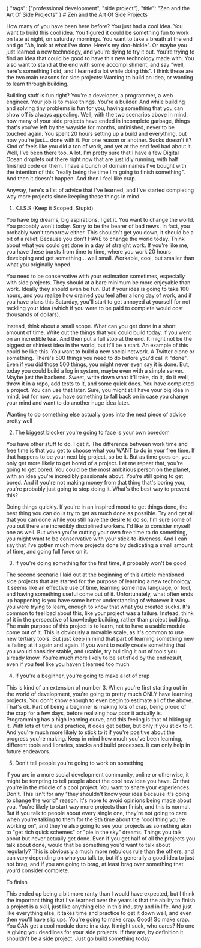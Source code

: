 <meta>
    {
        "tags": ["professional development", "side project"],
        "title": "Zen and the Art Of Side Projects"
    }
</meta>
# Zen and the Art Of Side Projects

How many of you have been here before? You just had a cool idea. You want to build this cool idea. You figured it could be something fun to work on late at night, on saturday mornings. You want to take a breath at the end and go "Ah, look at what I've done. Here's my doo-hickie". Or maybe you just learned a new technology, and you're dying to try it out. You're trying to find an idea that could be good to have this new technology made with. You also want to stand at the end with some accomplishment, and say "well, here's something I did, and I learned a lot while doing this". I think these are the two main reasons for side projects: Wanting to build an idea, or wanting to learn through building.

Building stuff is fun right? You're a developer, a programmer, a web engineer. Your job is to make things. You're a builder. And while building and solving tiny problems is fun for you, having something that you can show off is always appealing. Well, with the two scenarios above in mind, how many of your side projects have ended in incomplete garbage, things that's you've left by the wayside for months, unfinished, never to be touched again. You spent 20 hours setting up a build and everything, but now you're just... done with it. For one reason or another. Sucks doesn't it? Kind of feels like you did a ton of work, and yet at the end feel bad about it. Well, I've been there too. A lot. I'm pretty sure that I have a few Digital Ocean droplets out there right now that are just idly running, with half finished code on them. I have a bunch of domain names I've bought with the intention of this "really being the time I'm going to finish something". And then it doesn't happen. And then I feel like crap.

Anyway, here's a list of advice that I've learned, and I've started completing way more projects since keeping these things in mind

1) K.I.S.S (Keep it Scoped, Stupid)

You have big dreams, big aspirations. I get it. You want to change the world. You probably won't today. Sorry to be the bearer of bad news. In fact, you probably won't tomorrow either. This shouldn't get you down, it should be a bit of a relief. Because you don't HAVE to change the world today. Think about what you could get done in a day of straight work. If you're like me, you have these bursts from time to time, where you work 20 hours developing and get something... well small. Workable, cool, but smaller than what you originally hoped.

You need to be conservative with your estimation sometimes, especially with side projects. They should at a bare minimum be more enjoyable than work. Ideally they should even be fun. But if your idea is going to take 100 hours, and you realize how drained you feel after a long day of work, and if you have plans this Saturday, you'll start to get annoyed at yourself for not tackling your idea (which if you were to be paid to complete would cost thousands of dollars).

Instead, think about a small scope. What can you get done in a short amount of time. Write out the things that you could build today, if you went on an incredible tear. And then put a full stop at the end. It might not be the biggest or shiniest idea in the world, but it'll be a start. An example of this could be like this. You want to build a new social network. A Twitter clone or something. There's 500 things you need to do before you'd call it "done". Even if you did those 500 things, you might never even say it is done. But, today you could build a log in system, maybe even with a simple server. Maybe just the backend. Sweet, write down what it'll take, do it, do it well, throw it in a repo, add tests to it, and some quick docs. You have completed a project. You can use that later. Sure, you might still have your big idea in mind, but for now, you have something to fall back on in case you change your mind and want to do another huge idea later.

Wanting to do something else actually goes into the next piece of advice pretty well

2) The biggest blocker you're going to face is your own boredom

You have other stuff to do. I get it. The difference between work time and free time is that you get to choose what you WANT to do in your free time. If that happens to be your next big project, so be it. But as time goes on, you only get more likely to get bored of a project. Let me repeat that, you're going to get bored. You could be the most ambitious person on the planet, with an idea you're incredibly passionate about. You're still going to get bored. And if you're not making money from that thing that's boring you, you're probably just going to stop doing it. What's the best way to prevent this?

Doing things quickly. If you're in an inspired mood to get things done, the best thing you can do is try to get as much done as possible. Try and get all that you can done while you still have the desire to do so. I'm sure some of you out there are incredibly disciplined workers. I'd like to consider myself one as well. But when you're cutting your own free time to do something, you might want to be conservative with your stick-to-itiveness. And I can say that I've gotten much more projects done by dedicating a small amount of time, and going full force on it.

3) If you're doing something for the first time, it probably won't be good

The second scenario I laid out at the beginning of this article mentioned side projects that are started for the purpose of learning a new technology. It seems like an effective use of time, learning some new language, or tool, and having something useful come out of it. Unfortunately, what often ends up happening is you have some better understanding of whatever it was you were trying to learn, enough to know that what you created sucks. It's common to feel bad about this, like your project was a failure. Instead, think of it in the perspective of knowledge building, rather than project building. The main purpose of this project is to learn, not to have a usable module come out of it. This is obviously a movable scale, as it's common to use new tertiary tools. But just keep in mind that part of learning something new is failing at it again and again. If you want to really create something that you would consider stable, and usable, try building it out of tools you already know. You're much more likely to be satisfied by the end result, even if you feel like you haven't learned too much

4) If you're a beginner, you're going to make a lot of crap

This is kind of an extension of number 3. When you're first starting out in the world of development, you're going to pretty much ONLY have learning projects. You don't know enough to even begin to estimate all of the above. That's ok. Part of being a beginner is making lots of crap, being proud of the crap for a few days, before realizing how poor it actually is. Programming has a high learning curve, and this feeling is that of hiking up it. With lots of time and practice, it does get better, but only if you stick to it. And you're much more likely to stick to it if you're positive about the progress you're making. Keep in mind how much you've been learning, different tools and libraries, stacks and build processes. It can only help in future endeavors.

5) Don't tell people you're going to work on something

If you are in a more social development community, online or otherwise, it might be tempting to tell people about the cool new idea you have. Or that you're in the middle of a cool project. You want to share your experiences. Don't. This isn't for any "they shouldn't know your idea because it's going to change the world" reason. It's more to avoid opinions being made about you. You're likely to start way more projects than finish, and this is normal. But if you talk to people about every single one, they're not going to care when you're talking to them for the 9th time about the "cool thing you're working on", and they're also going to see your projects as something akin to "get rich quick schemes" or "pie in the sky" dreams. Things you talk about but never actually get done. Even if you get half of all the projects you talk about done, would that be something you'd want to talk about regularly? This is obviously a much more nebulous rule than the others, and can vary depending on who you talk to, but it's generally a good idea to just not brag, and if you are going to brag, at least brag over something that you'd consider complete.

To finish

This ended up being a bit more ranty than I would have expected, but I think the important thing that I've learned over the years is that the ability to finish a project is a skill, just like anything else in this industry and in life. And just like everything else, it takes time and practice to get it down well, and even then you'll have slip ups. You're going to make crap. Good! Go make crap. You CAN get a cool module done in a day. It might suck, who cares? No one is giving you deadlines for your side projects. If they are, by definition it shouldn't be a side project. Just go build something today

